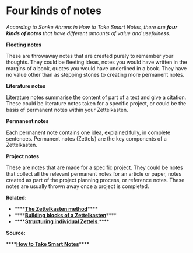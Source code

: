 # Four kinds of notes

_According to Sonke Ahrens in How to Take Smart Notes, there are **four kinds of notes** that have different amounts of value and usefulness._

**Fleeting notes**

These are throwaway notes that are created purely to remember your thoughts. They could be fleeting ideas, notes you would have written in the margins of a book, quotes you would have underlined in a book. They have no value other than as stepping stones to creating more permanent notes.

**Literature notes**

Literature notes summarise the content of part of a text and give a citation. These could be literature notes taken for a specific project, or could be the basis of permanent notes within your Zettelkasten.

**Permanent notes**

Each permanent note contains one idea, explained fully, in complete sentences. Permanent notes \(Zettels\) are the key components of a Zettelkasten.

**Project notes**

These are notes that are made for a specific project. They could be notes that collect all the relevant permanent notes for an article or paper, notes created as part of the project planning process, or reference notes. These notes are usually thrown away once a project is completed.

**Related:**

* \*\*\*\*[**The Zettelkasten method**](the-zettelkasten-method.md)\*\*\*\*
* \*\*\*\*[**Building blocks of a Zettelkasten**](building-blocks-of-a-zettelkasten.md)\*\*\*\*
* \*\*\*\*[**Structuring individual Zettels** ](structuring-individual-zettels.md)\*\*\*\*

**Source:**

\*\*\*\*[**How to Take Smart Notes**](https://www.lesswrong.com/posts/T382CLwAjsy3fmecf/how-to-take-smart-notes-ahrens-2017)\*\*\*\*

